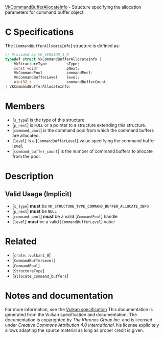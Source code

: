 [VkCommandBufferAllocateInfo](https://www.khronos.org/registry/vulkan/specs/1.3-extensions/man/html/VkCommandBufferAllocateInfo.html) - Structure specifying the allocation parameters for command buffer object

# C Specifications
The [`CommandBufferAllocateInfo`] structure is defined as:
```c
// Provided by VK_VERSION_1_0
typedef struct VkCommandBufferAllocateInfo {
    VkStructureType         sType;
    const void*             pNext;
    VkCommandPool           commandPool;
    VkCommandBufferLevel    level;
    uint32_t                commandBufferCount;
} VkCommandBufferAllocateInfo;
```

# Members
- [`s_type`] is the type of this structure.
- [`p_next`] is `NULL` or a pointer to a structure extending this structure.
- [`command_pool`] is the command pool from which the command buffers are allocated.
- [`level`] is a [`CommandBufferLevel`] value specifying the command buffer level.
- [`command_buffer_count`] is the number of command buffers to allocate from the pool.

# Description
## Valid Usage (Implicit)
-  [`s_type`] **must**  be `VK_STRUCTURE_TYPE_COMMAND_BUFFER_ALLOCATE_INFO`
-  [`p_next`] **must**  be `NULL`
-  [`command_pool`] **must**  be a valid [`CommandPool`] handle
-  [`level`] **must**  be a valid [`CommandBufferLevel`] value

# Related
- [`crate::vulkan1_0`]
- [`CommandBufferLevel`]
- [`CommandPool`]
- [`StructureType`]
- [`allocate_command_buffers`]

# Notes and documentation
For more information, see the [Vulkan specification](https://www.khronos.org/registry/vulkan/specs/1.3-extensions/html/vkspec.html)
This documentation is generated from the Vulkan specification and documentation.
The documentation is copyrighted by *The Khronos Group Inc.* and is licensed under *Creative Commons Attribution 4.0 International*.
his license explicitely allows adapting the source material as long as proper credit is given.
        